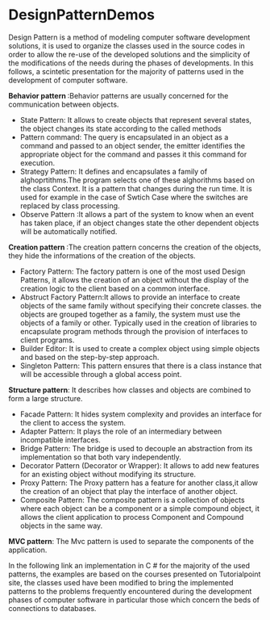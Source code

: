 # DesignPatternDemos	

<p>Design Pattern is a method of modeling computer software development solutions, it is used to organize the classes used in the source codes in order to allow the re-use of the developed solutions and the simplicity of the modifications of the needs during the phases of developments.
In this follows, a scintetic presentation for the majority of patterns used in the development of computer software.</p>
<p><b>Behavior pattern </b>:Behavior patterns are usually concerned for the communication between objects.</p>   
<p>							
						  <ul class="list-unstyled">
								<li><span class="fa fa-caret-right"></span>State Pattern: It allows to create objects that represent several states, the object changes its state according to the called methods</li>
								<li><span class="fa fa-caret-right"></span>Pattern command: The query is encapsulated in an object as a command and passed to an object sender, the emitter identifies the appropriate object for the command and passes it this command for execution.</li>
								<li> <span class="fa fa-caret-right"></span>Strategy Pattern: It defines and encapsulates a family of alghoprtithms.The program selects one of these alghorithms based on the class Context.
It is a pattern that changes during the run time. It is used for example in the case of Swtich Case where the switches are replaced by class processing.</li>
								<li> <span class="fa fa-caret-right"></span>Observe Pattern :It allows a part of the system to know when an event has taken place, if an object changes state the other dependent objects will be automatically notified.</li>
							  </ul>	
</p>

<p><b>Creation pattern </b>:The creation pattern concerns the creation of the objects, they hide the informations of the creation of the objects.</p>

<p>							
						  <ul class="list-unstyled">
								<li> <span class="fa fa-caret-right"></span>Factory Pattern: The factory pattern is one of the most used Design Patterns, it allows the creation of an object without the display of the creation logic to the client based on a common interface.</li>
								<li> <span class="fa fa-caret-right"></span>Abstruct Factory Pattern:It allows to provide an interface to create objects of the same family without specifying their concrete classes. the objects are grouped together as a family, the system must use the objects of a family or other. Typically used in the creation of libraries to encapsulate program methods through the provision of interfaces to client programs.</li>
								<li><span class="fa fa-caret-right"></span>Builder Editor: It is used to create a complex object using simple objects and based on the step-by-step approach.</li>
								<li> <span class="fa fa-caret-right"></span>Singleton Pattern: This pattern ensures that there is a class instance that will be accessible through a global access point.</li>
							  </ul>	
</p>


<p><b>Structure pattern</b>: It describes how classes and objects are combined to form a large structure.</p> 

<p>							
						  <ul class="list-unstyled">
								<li> <span class="fa fa-caret-right"></span>Facade Pattern: It hides system complexity and provides an interface for the client to access the system.</li>
								<li> <span class="fa fa-caret-right"></span>Adapter Pattern: It plays the role of an intermediary between incompatible interfaces.</li>
								<li> <span class="fa fa-caret-right"></span>Bridge Pattern: The bridge is used to decouple an abstraction from its implementation so that both vary independently.</li>
								<li><span class="fa fa-caret-right"></span>Decorator Pattern (Decorator or Wrapper): It allows to add new features for an existing object without modifying its structure.</li>
								<li> <span class="fa fa-caret-right"></span>Proxy Pattern: The Proxy pattern has a feature for another class,it allow the creation of an object that play the interface of another object.</li>
								<li> <span class="fa fa-caret-right"></span>Composite Pattern: The composite pattern is a collection of objects where each object can be a component or a simple compound object, it allows the client application to process Component and Compound objects in the same way.</li>
							  </ul>	
</p>


<p><b>MVC pattern</b>: The Mvc pattern is used to separate the components of the application.</p>  

<p>In the following link an implementation in C # for the majority of the used patterns, the examples are based on the courses presented on Tutorialpoint site, the classes used have been modified to bring the implemented patterns to the problems frequently encountered during the development phases of computer software in particular those which concern the beds of connections to databases.</p>  





